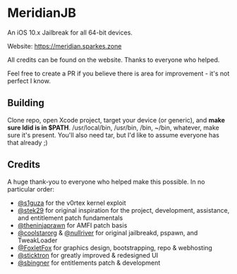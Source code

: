# MeridianJB
An iOS 10.x Jailbreak for all 64-bit devices.

Website: https://meridian.sparkes.zone

All credits can be found on the website. Thanks to everyone who helped.

Feel free to create a PR if you believe there is area for improvement - it's not perfect I know.

## Building

Clone repo, open Xcode project, target your device (or generic), and **make sure ldid is in $PATH**. /usr/local/bin, /usr/bin, /bin, ~/bin, whatever, make sure it's present. You'll also need tar, but I'd like to assume everyone has that already ;)

## Credits

A huge thank-you to everyone who helped make this possible. In no particular order:
- [@s1guza](https://twitter.com/s1guza) for the v0rtex kernel exploit
- [@stek29](https://twitter.com/stek29) for original inspiration for the project, development, assistance, and entitlement patch fundamentals
- [@theninjaprawn](https://twitter.com/theninjaprawn) for AMFI patch basis
- [@coolstarorg](https://twitter.com/coolstarorg) & [@nullriver](https://twitter.com/nullriver) for original jailbreakd, pspawn, and TweakLoader
- [@FoxletFox](https://twitter.com/FoxletFox) for graphics design, bootstrapping, repo & webhosting
- [@sticktron](https://twitter.com/sticktron) for greatly improved & redesigned UI 
- [@sbingner](https://twitter.com/sbingner) for entitlements patch & development
